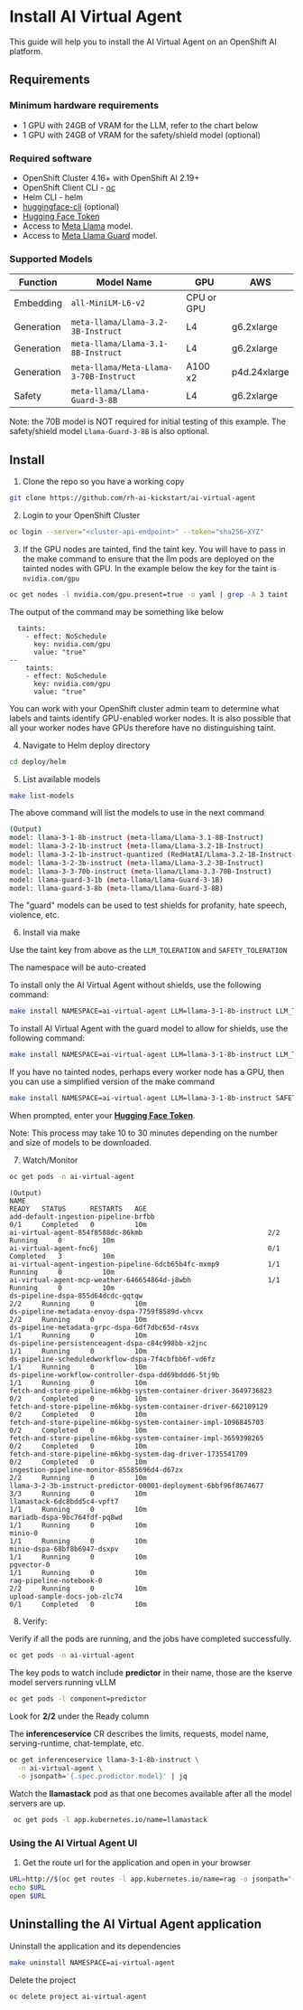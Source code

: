 # Install AI Virtual Agent

This guide will help you to install the AI Virtual Agent on an OpenShift AI platform.

## Requirements

### Minimum hardware requirements

- 1 GPU with 24GB of VRAM for the LLM, refer to the chart below
- 1 GPU with 24GB of VRAM for the safety/shield model (optional)

### Required software

- OpenShift Cluster 4.16+ with OpenShift AI 2.19+
- OpenShift Client CLI - [oc](https://docs.redhat.com/en/documentation/openshift_container_platform/4.18/html/cli_tools/openshift-cli-oc#installing-openshift-cli)
- Helm CLI - helm
- [huggingface-cli](https://huggingface.co/docs/huggingface_hub/guides/cli) (optional)
- [Hugging Face Token](https://huggingface.co/settings/tokens)
- Access to [Meta Llama](https://huggingface.co/meta-llama/Llama-3.2-3B-Instruct/) model.
- Access to [Meta Llama Guard](https://huggingface.co/meta-llama/Llama-Guard-3-8B/) model.

### Supported Models

| Function    | Model Name                             | GPU         | AWS
|-------------|----------------------------------------|-------------|-------------
| Embedding   | `all-MiniLM-L6-v2`                     | CPU or GPU  |
| Generation  | `meta-llama/Llama-3.2-3B-Instruct`     | L4          | g6.2xlarge
| Generation  | `meta-llama/Llama-3.1-8B-Instruct`     | L4          | g6.2xlarge
| Generation  | `meta-llama/Meta-Llama-3-70B-Instruct` | A100 x2     | p4d.24xlarge
| Safety      | `meta-llama/Llama-Guard-3-8B`          | L4          | g6.2xlarge

Note: the 70B model is NOT required for initial testing of this example.  The safety/shield model `Llama-Guard-3-8B` is also optional.

## Install

1. Clone the repo so you have a working copy

```bash
git clone https://github.com/rh-ai-kickstart/ai-virtual-agent
```

2. Login to your OpenShift Cluster

```bash
oc login --server="<cluster-api-endpoint>" --token="sha256~XYZ"
```

3. If the GPU nodes are tainted, find the taint key. You will have to pass in the
   make command to ensure that the llm pods are deployed on the tainted nodes with GPU.
   In the example below the key for the taint is `nvidia.com/gpu`

```bash
oc get nodes -l nvidia.com/gpu.present=true -o yaml | grep -A 3 taint 
```

The output of the command may be something like below

```
  taints:
    - effect: NoSchedule
      key: nvidia.com/gpu
      value: "true"
--
    taints:
    - effect: NoSchedule
      key: nvidia.com/gpu
      value: "true"
```

You can work with your OpenShift cluster admin team to determine what labels and taints identify GPU-enabled worker nodes.  It is also possible that all your worker nodes have GPUs therefore have no distinguishing taint.

4. Navigate to Helm deploy directory

```bash
cd deploy/helm
```

5. List available models

```bash
make list-models
```

The above command will list the models to use in the next command

```bash
(Output)
model: llama-3-1-8b-instruct (meta-llama/Llama-3.1-8B-Instruct)
model: llama-3-2-1b-instruct (meta-llama/Llama-3.2-1B-Instruct)
model: llama-3-2-1b-instruct-quantized (RedHatAI/Llama-3.2-1B-Instruct-quantized.w8a8)
model: llama-3-2-3b-instruct (meta-llama/Llama-3.2-3B-Instruct)
model: llama-3-3-70b-instruct (meta-llama/Llama-3.3-70B-Instruct)
model: llama-guard-3-1b (meta-llama/Llama-Guard-3-1B)
model: llama-guard-3-8b (meta-llama/Llama-Guard-3-8B)
```

The "guard" models can be used to test shields for profanity, hate speech, violence, etc.

6. Install via make

Use the taint key from above as the `LLM_TOLERATION` and `SAFETY_TOLERATION`

The namespace will be auto-created

To install only the AI Virtual Agent without shields, use the following command:

```bash
make install NAMESPACE=ai-virtual-agent LLM=llama-3-1-8b-instruct LLM_TOLERATION="nvidia.com/gpu"
```

To install AI Virtual Agent with the guard model to allow for shields, use the following command:

```bash
make install NAMESPACE=ai-virtual-agent LLM=llama-3-1-8b-instruct LLM_TOLERATION="nvidia.com/gpu" SAFETY=llama-guard-3-8b SAFETY_TOLERATION="nvidia.com/gpu"
```

If you have no tainted nodes, perhaps every worker node has a GPU, then you can use a simplified version of the make command

```bash
make install NAMESPACE=ai-virtual-agent LLM=llama-3-1-8b-instruct SAFETY=llama-guard-3-8b
```

When prompted, enter your **[Hugging Face Token]((https://huggingface.co/settings/tokens))**.

Note: This process may take 10 to 30 minutes depending on the number and size of models to be downloaded.

7. Watch/Monitor

```bash
oc get pods -n ai-virtual-agent
```

```
(Output)
NAME                                                                READY   STATUS      RESTARTS   AGE
add-default-ingestion-pipeline-brfbb                                0/1     Completed   0          10m
ai-virtual-agent-854f8588dc-86kmb                               2/2     Running     0          10m
ai-virtual-agent-fnc6j                                          0/1     Completed   3          10m
ai-virtual-agent-ingestion-pipeline-6dcb65b4fc-mxmp9            1/1     Running     0          10m
ai-virtual-agent-mcp-weather-646654864d-j8wbh                   1/1     Running     0          10m
ds-pipeline-dspa-855d64dcdc-gqtqw                                   2/2     Running     0          10m
ds-pipeline-metadata-envoy-dspa-7759f8589d-vhcvx                    2/2     Running     0          10m
ds-pipeline-metadata-grpc-dspa-6df7dbc65d-r4svx                     1/1     Running     0          10m
ds-pipeline-persistenceagent-dspa-c84c998bb-x2jnc                   1/1     Running     0          10m
ds-pipeline-scheduledworkflow-dspa-7f4cbfbb6f-vd6fz                 1/1     Running     0          10m
ds-pipeline-workflow-controller-dspa-dd69bddd6-5tj9b                1/1     Running     0          10m
fetch-and-store-pipeline-m6kbg-system-container-driver-3649736823   0/2     Completed   0          10m
fetch-and-store-pipeline-m6kbg-system-container-driver-662109129    0/2     Completed   0          10m
fetch-and-store-pipeline-m6kbg-system-container-impl-1096845703     0/2     Completed   0          10m
fetch-and-store-pipeline-m6kbg-system-container-impl-3659398265     0/2     Completed   0          10m
fetch-and-store-pipeline-m6kbg-system-dag-driver-1735541709         0/2     Completed   0          10m
ingestion-pipeline-monitor-85585696d4-d67zx                         2/2     Running     0          10m
llama-3-2-3b-instruct-predictor-00001-deployment-6bbf96f8674677     3/3     Running     0          10m
llamastack-6dc8bdd5c4-vpft7                                         1/1     Running     0          10m
mariadb-dspa-9bc764fdf-pq8wd                                        1/1     Running     0          10m
minio-0                                                             1/1     Running     0          10m
minio-dspa-68bf8b6947-dsxpv                                         1/1     Running     0          10m
pgvector-0                                                          1/1     Running     0          10m
rag-pipeline-notebook-0                                             2/2     Running     0          10m
upload-sample-docs-job-zlc74                                        0/1     Completed   0          10m

```

8. Verify:

Verify if all the pods are running, and the jobs have completed successfully.

```bash
oc get pods -n ai-virtual-agent
```

The key pods to watch include **predictor** in their name, those are the kserve model servers running vLLM

```bash
oc get pods -l component=predictor
```

Look for **2/2** under the Ready column

The **inferenceservice** CR describes the limits, requests, model name, serving-runtime, chat-template, etc.

```bash
oc get inferenceservice llama-3-1-8b-instruct \
  -n ai-virtual-agent \
  -o jsonpath='{.spec.predictor.model}' | jq
```

Watch the **llamastack** pod as that one becomes available after all the model servers are up.

```bash
 oc get pods -l app.kubernetes.io/name=llamastack
```

### Using the AI Virtual Agent UI

1. Get the route url for the application and open in your browser

```bash
URL=http://$(oc get routes -l app.kubernetes.io/name=rag -o jsonpath="{range .items[*]}{.status.ingress[0].host}{end}")
echo $URL
open $URL
```

## Uninstalling the AI Virtual Agent application

Uninstall the application and its dependencies

```bash
make uninstall NAMESPACE=ai-virtual-agent
```

Delete the project

```bash
oc delete project ai-virtual-agent
```
